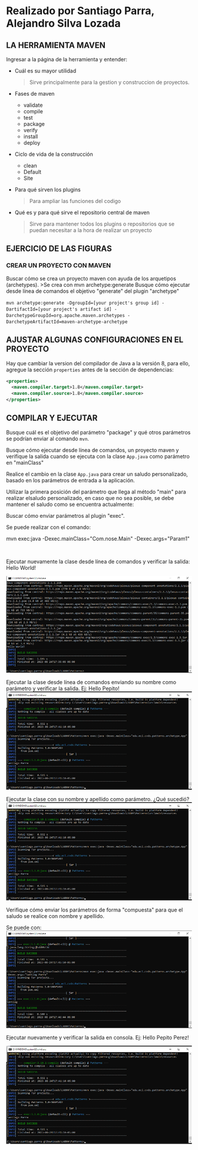 # Realizado por Santiago Parra, Alejandro Silva Lozada
## LA HERRAMIENTA MAVEN

Ingresar a la página de la herramienta y entender:
- Cuál es su mayor utilidad
    >Sirve principalmente para la gestion y construccion de proyectos.

- Fases de maven
    * validate
    * compile
    * test
    * package
    * verify
    * install
    * deploy

- Ciclo de vida de la construcción
    - clean
    - Default
    - Site

- Para qué sirven los plugins
    >Para ampliar las funciones del codigo

- Qué es y para qué sirve el repositorio central de maven
    >Sirve para mantener todos los plugins o repositorios que se puedan necesitar a la hora de realizar un proyecto
## EJERCICIO DE LAS FIGURAS
### CREAR UN PROYECTO CON MAVEN
Buscar cómo se crea un proyecto maven con ayuda de los arquetipos (archetypes).
    >Se crea con mvn archetype:generate
Busque cómo ejecutar desde línea de comandos el objetivo "generate" del plugin "archetype"

`mvn archetype:generate
  -DgroupId=[your project's group id]
  -DartifactId=[your project's artifact id]
  -DarchetypeGroupId=org.apache.maven.archetypes
  -DarchetypeArtifactId=maven-archetype-archetype`

## AJUSTAR ALGUNAS CONFIGURACIONES EN EL PROYECTO


Hay que cambiar la version del compilador de Java a la versión 8, para ello, agregue la sección `properties` antes de la sección de
dependencias:
```xml
<properties>
  <maven.compiler.target>1.8</maven.compiler.target>
  <maven.compiler.source>1.8</maven.compiler.source>
</properties>
```

## COMPILAR Y EJECUTAR

Busque cuál es el objetivo del parámetro "package" y qué otros parámetros se podrían enviar al comando `mvn`.


Busque cómo ejecutar desde línea de comandos, un proyecto maven y verifique la salida cuando se ejecuta con la clase `App.java` como parámetro en "mainClass"



Realice el cambio en la clase `App.java` para crear un saludo personalizado, basado en los parámetros de entrada a la aplicación. 



Utilizar la primera posición del parámetro que llega al método "main" para realizar elsaludo personalizado, en caso que no sea posible, se debe mantener el saludo como se encuentra actualmente:


Buscar cómo enviar parámetros al plugin "exec".

Se puede realizar con el comando:

mvn exec:java -Dexec.mainClass="Com.nose.Main" -Dexec.args="Param1"

![]()

Ejecutar nuevamente la clase desde línea de comandos y verificar la salida: Hello World!

![](https://github.com/Parralol/LAB02/blob/main/resources/helloWorld.png)

Ejecutar la clase desde línea de comandos enviando su nombre como parámetro y verificar la salida. Ej: Hello Pepito!
![](https://github.com/Parralol/LAB02/blob/main/resources/Santiago%20Parra.png)

Ejecutar la clase con su nombre y apellido como parámetro. ¿Qué sucedió?
![](https://github.com/Parralol/LAB02/blob/main/resources/Santiago%20Parra.png)

Verifique cómo enviar los parámetros de forma "compuesta" para que el saludo se realice con nombre y apellido.

Se puede con:
![](https://github.com/Parralol/LAB02/blob/main/resources/args.png)


Ejecutar nuevamente y verificar la salida en consola. Ej: Hello Pepito Perez!

![](https://github.com/Parralol/LAB02/blob/main/resources/Santiago%20Parra.png)
